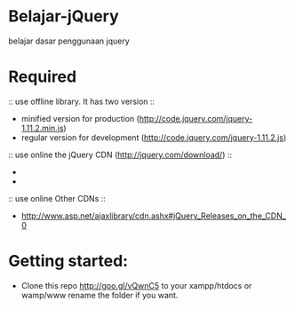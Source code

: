 # Belajar-jQuery
belajar dasar penggunaan jquery

# Required
:: use offline library. It has two version ::
- minified version for production (http://code.jquery.com/jquery-1.11.2.min.js)
- regular version for development (http://code.jquery.com/jquery-1.11.2.js)

:: use online the jQuery CDN (http://jquery.com/download/) ::
- **<script src="//code.jquery.com/jquery-1.11.2.min.js"></script>**
- **<script src="//code.jquery.com/jquery-migrate-1.2.1.min.js"></script>**

:: use online Other CDNs ::
- http://www.asp.net/ajaxlibrary/cdn.ashx#jQuery_Releases_on_the_CDN_0

# Getting started:
- Clone this repo http://goo.gl/vQwnC5 to your xampp/htdocs or wamp/www rename the folder if you want.